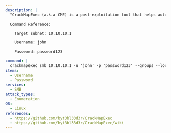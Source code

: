 ```yaml
---
description: |
  "CrackMapExec (a.k.a CME) is a post-exploitation tool that helps automate assessing the security of large Active Directory networks." - https://github.com/byt3bl33d3r/CrackMapExec/wiki. This command will enumerate domain groups, local groups, logged on users, relative identifiers (RIDs), sessions, domain users, SMB shares/permissions, and get the domain password policy. You can also use CIDR notation to target a range of ip addresses (i.e. 10.10.10.0/24).

  Command Reference:

  	Target subnet: 10.10.10.1

  	Username: john

  	Password: password123

command: |
  crackmapexec smb 10.10.10.1 -u 'john' -p 'password123' --groups --local-groups --loggedon-users --rid-brute --sessions --users --shares --pass-pol
items:
  - Username
  - Password
services:
  - SMB
attack_types:
  - Enumeration
OS:
  - Linux
references:
  - https://github.com/byt3bl33d3r/CrackMapExec
  - https://github.com/byt3bl33d3r/CrackMapExec/wiki
---
```

